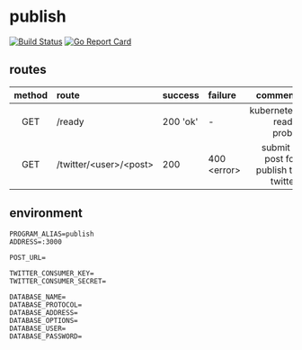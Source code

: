 # publish

[![Build Status](https://travis-ci.org/multiplio/cast-publish.svg?branch=master)](https://travis-ci.org/multiplio/cast-publish)
[![Go Report Card](https://goreportcard.com/badge/github.com/multiplio/cast-publish)](https://goreportcard.com/badge/github.com/multiplio/cast-publish)

## routes
| method | route | success | failure | comment |
|:---:|:---|:---|:---|---:|
| GET | /ready | 200 'ok' | - | kubernetes ready probe |
| GET | /twitter/\<user\>/\<post\> | 200 | 400 \<error\> | submit a post for publish to twitter |

## environment
```
PROGRAM_ALIAS=publish
ADDRESS=:3000

POST_URL=

TWITTER_CONSUMER_KEY=
TWITTER_CONSUMER_SECRET=

DATABASE_NAME=
DATABASE_PROTOCOL=
DATABASE_ADDRESS=
DATABASE_OPTIONS=
DATABASE_USER=
DATABASE_PASSWORD=
```

